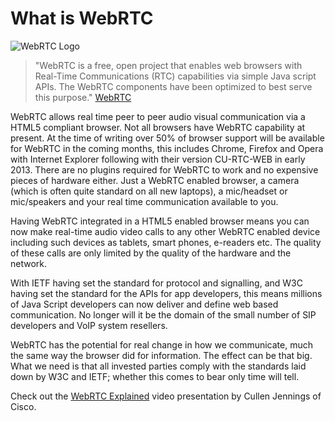 # What is WebRTC

![WebRTC Logo](http://www.webrtc.org/_/rsrc/1318870658554/config/customLogo.gif "WebRTC Logo")

<blockquote>"WebRTC is a free, open project that enables web browsers with Real-Time Communications (RTC) capabilities via simple Java script APIs. The WebRTC components have been optimized to best serve this purpose." <a href="http://webrtc.org" target="_top">WebRTC</a></blockquote>
WebRTC allows real time peer to peer audio visual communication via a HTML5 compliant browser. Not all browsers have WebRTC capability at present. At the time of writing over 50% of browser support will be available for WebRTC in the coming months, this includes Chrome, Firefox and Opera  with Internet Explorer following with their version CU-RTC-WEB in early 2013. There are no plugins required for WebRTC to work and no expensive pieces of hardware either. Just a WebRTC enabled browser, a camera (which is often quite standard on all new laptops), a mic/headset or mic/speakers and your real time communication available to you.

Having WebRTC integrated in a HTML5 enabled browser means you can now make real-time audio video calls to any other WebRTC enabled device including such devices as tablets, smart phones, e-readers etc. The quality of these calls are only limited by the quality of the hardware and the network.

With IETF having set the standard for protocol and signalling, and W3C having set the standard for the APIs for app developers, this means millions of Java Script developers can now deliver and define web based communication. No longer will it be the domain of the small number of SIP developers and VoIP system resellers.

WebRTC has the potential for real change in how we communicate, much the same way the browser did for information. The effect can be that big. What we need is that all invested parties comply with the standards laid down by W3C and IETF; whether this comes to bear only time will tell.

Check out the <a href="http://vimeo.com/47682405" target="_top">WebRTC Explained</a> video presentation by Cullen Jennings of Cisco.
